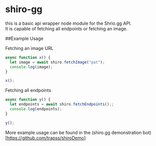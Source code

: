 # shiro-gg  
this is a basic api wrapper node module for the Shrio.gg API.  
It is capable of fetching all endpoints or fetching an image.  
   
##Example Usage
  
Fetching an image URL  
```js
async function x() {
  let image = await shiro.fetchImage("pat");
  console.log(image);
}

x();
```  
  
Fetching all endpoints  
```js
async function y() {
  let endpoints = await shiro.fetchEndpoints();;
  console.log(endpoints);
}

y();
```
More example usage can be found in the (shiro.gg demonstration bot)[https://github.com/trapss/shiroDemo]  